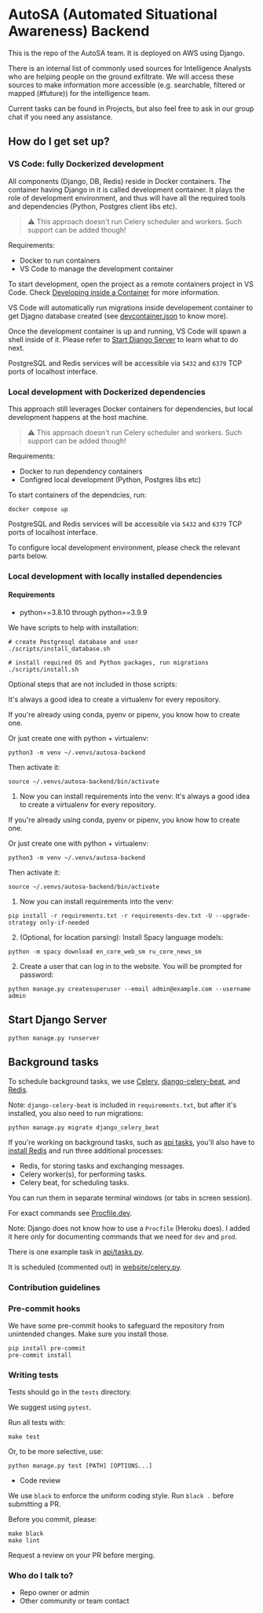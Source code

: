 # AutoSA (Automated Situational Awareness) Backend

This is the repo of the AutoSA team. It is deployed on AWS using Django.

There is an internal list of commonly used sources for Intelligence Analysts who are helping people on the ground exfiltrate. We will access these sources to make information more accessible (e.g. searchable, filtered or mapped (#future)) for the intelligence team.

Current tasks can be found in Projects, but also feel free to ask in our group chat if you need any assistance.

## How do I get set up? ###

### VS Code: fully Dockerized development
All components (Django, DB, Redis) reside in Docker containers.
The container having Django in it is called development container. It plays the role of development environment, and thus will have all the required tools and dependencies (Python, Postgres client libs etc).
> :warning: This approach doesn't run Celery scheduler and workers. Such support can be added though!

Requirements:
- Docker to run containers
- VS Code to manage the development container

To start development, open the project as a remote containers project in VS Code. Check [Developing inside a Container](https://code.visualstudio.com/docs/remote/containers) for more information.

VS Code will automatically run migrations inside developement container to get Djagno database created (see [devcontainer.json](.devcontainer/devcontainer.json) to know more).

Once the development container is up and running, VS Code will spawn a shell inside of it. Please refer to [Start Django Server](#start-django-server) to learn what to do next.

PostgreSQL and Redis services will be accessible via `5432` and `6379` TCP ports of localhost interface.

### Local development with Dockerized dependencies
This approach still leverages Docker containers for dependencies, but local development happens at the host machine.

> :warning: This approach doesn't run Celery scheduler and workers. Such support can be added though!

Requirements:
- Docker to run dependency containers
- Configred local development (Python, Postgres libs etc)

To start containers of the dependcies, run:
```shell
docker compose up
```

PostgreSQL and Redis services will be accessible via `5432` and `6379` TCP ports of localhost interface.

To configure local development environment, please check the relevant parts below.

### Local development with locally installed dependencies

#### Requirements

- python==3.8.10 through python==3.9.9

We have scripts to help with installation:

```shell
# create Postgresql database and user
./scripts/install_database.sh

# install required OS and Python packages, run migrations
./scripts/install.sh
```

Optional steps that are not included in those scripts:

It's always a good idea to create a virtualenv for every repository.

If you're already using conda, pyenv or pipenv, you know how to create one.

Or just create one with python + virtualenv:

```shell
python3 -m venv ~/.venvs/autosa-backend
```

Then activate it:

```shell
source ~/.venvs/autosa-backend/bin/activate
```

1. Now you can install requirements into the venv:
It's always a good idea to create a virtualenv for every repository.

If you're already using conda, pyenv or pipenv, you know how to create one.

Or just create one with python + virtualenv:

```shell
python3 -m venv ~/.venvs/autosa-backend
```

Then activate it:

```shell
source ~/.venvs/autosa-backend/bin/activate
```

1. Now you can install requirements into the venv:

```shell
pip install -r requirements.txt -r requirements-dev.txt -U --upgrade-strategy only-if-needed
```

2. (Optional, for location parsing): Install Spacy language models:

```shell
python -m spacy download en_core_web_sm ru_core_news_sm
```

2. Create a user that can log in to the website. You will be prompted for password:

```shell
python manage.py createsuperuser --email admin@example.com --username admin
```

## Start Django Server

```shell
python manage.py runserver
```

## Background tasks

To schedule background tasks, we use [Celery](https://docs.celeryq.dev/en/stable/index.html), [django-celery-beat](https://django-celery-beat.readthedocs.io/en/latest/), and [Redis](https://redis.io).

Note: `django-celery-beat` is included in `requirements.txt`, but after it's installed, you also need to run migrations:

```python manage.py migrate django_celery_beat```

If you're working on background tasks, such as [api tasks](api/tasks.py), you'll also have to [install Redis](https://redis.io/docs/getting-started/#install-redis) and run three additional processes:

* Redis, for storing tasks and exchanging messages.
* Celery worker(s), for performing tasks.
* Celery beat, for scheduling tasks.

You can run them in separate terminal windows (or tabs in screen session).

For exact commands see [Procfile.dev](Procfile.dev).

Note: Django does not know how to use a `Procfile` (Heroku does). I added it here only for documenting commands that we need for `dev` and `prod`.

There is one example task in [api/tasks.py](api/tasks.py).

It is scheduled (commented out) in [website/celery.py](website/celery.py).

### Contribution guidelines ###

### Pre-commit hooks

We have some pre-commit hooks to safeguard the repository from unintended changes. Make sure you install those.

```shell
pip install pre-commit
pre-commit install
```

### Writing tests

Tests should go in the `tests` directory.

We suggest using `pytest`.

Run all tests with:

```shell
make test
```

Or, to be more selective, use:

```shell
python manage.py test [PATH] [OPTIONS...]
```

* Code review

We use `black` to enforce the uniform coding style. Run `black .` before submitting a PR.

Before you commit, please:

```shell
make black
make lint
```

Request a review on your PR before merging. 

### Who do I talk to? ###

* Repo owner or admin
* Other community or team contact
